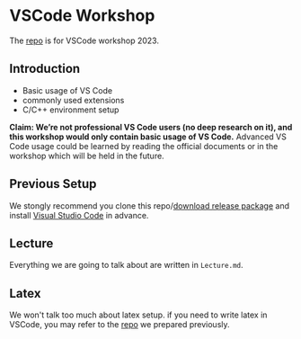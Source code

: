 # VSCode Workshop

The [repo](https://github.com/TechJI-2023/VSCode_wksp) is for VSCode workshop 2023.

## Introduction

+ Basic usage of VS Code
+ commonly used extensions
+ C/C++ environment setup

**Claim: We’re not professional VS Code users (no deep research on it), and this workshop would only contain basic usage of VS Code.** Advanced VS Code usage could be learned by reading the official documents or in the workshop which will be held in the future.

## Previous Setup

We stongly recommend you clone this repo/[download release package](https://github.com/TechJI-2023/VSCode_wksp/releases) and install [Visual Studio Code](https://code.visualstudio.com/Download) in advance.

## Lecture

Everything we are going to talk about are written in `Lecture.md`.

## Latex

We won't talk too much about latex setup. if you need to write latex in VSCode, you may refer to the [repo](https://github.com/Hydraallen/Latex-vscode) we prepared previously.

